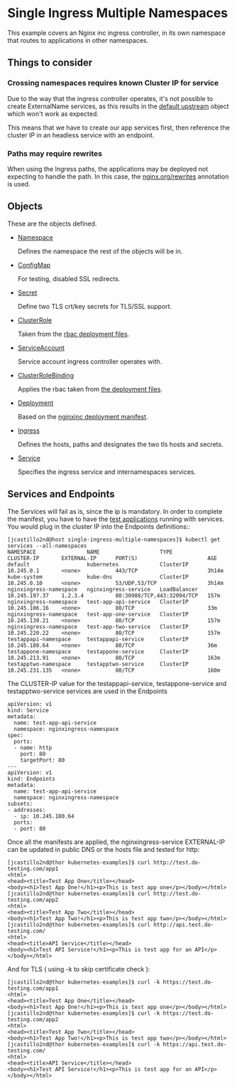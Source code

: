 # Single Ingress Multiple Namespaces #

This example covers an Nginx inc ingress controller, in its own namespace that
routes to applications in other namespaces.

## Things to consider ##

### Crossing namespaces requires known Cluster IP for service ###

Due to the way that the ingress controller operates, it's not possible to
create ExternalName services, as this results in the [default upstream][1]
object which won't work as expected.

This means that we have to create our app services first, then reference the
cluster IP in an headless service with an endpoint.

### Paths may require rewrites ###

When using the Ingress paths, the applications may be deployed not expecting to
handle the path. In this case, the [nginx.org/rewrites][2] annotation is used.

## Objects ##

These are the objects defined.

* [Namespace](./manifests/Namespace.yaml)

  Defines the namespace the rest of the objects will be in.

* [ConfigMap](./manifests/ConfigMap.yaml)

  For testing, disabled SSL redirects.

* [Secret](./manifests/Secret.yaml)

  Define two TLS crt/key secrets for TLS/SSL support.

* [ClusterRole](./manifests/ClusterRole.yaml)

  Taken from the [rbac deployment files][3].

* [ServiceAccount](./manifests/ServiceAccount.yaml)

  Service account ingress controller operates with.

* [ClusterRoleBinding](./manifests/ClusterRoleBinding.yaml)

  Applies the rbac taken from [the deployment files][3].

* [Deployment](./manifests/Deployment.yaml)

  Based on the [nginxinc deployment manifest][4].

* [Ingress](./manifests/Ingress.yaml)

  Defines the hosts, paths and designates the two tls hosts and secrets.

* [Service](./manifests/Service.yaml)

  Specifies the ingress service and internamespaces services.

## Services and Endpoints ##

The Services will fail as is, since the ip is mandatory. In order to complete
the manifest, you have to have the [test applications][5] running with
services. You would plug in the cluster IP into the Endpoints definitions::

    [jcastillo2nd@host single-ingress-multiple-namespaces]$ kubectl get services --all-namespaces
    NAMESPACE                NAME                   TYPE           CLUSTER-IP       EXTERNAL-IP      PORT(S)                      AGE
    default                  kubernetes             ClusterIP      10.245.0.1       <none>           443/TCP                      3h14m
    kube-system              kube-dns               ClusterIP      10.245.0.10      <none>           53/UDP,53/TCP                3h14m
    nginxingress-namespace   nginxingress-service   LoadBalancer   10.245.197.37    1.2.3.4          80:30988/TCP,443:32094/TCP   157m
    nginxingress-namespace   test-app-api-service   ClusterIP      10.245.106.16    <none>           80/TCP                       33m
    nginxingress-namespace   test-app-one-service   ClusterIP      10.245.130.21    <none>           80/TCP                       157m
    nginxingress-namespace   test-app-two-service   ClusterIP      10.245.220.22    <none>           80/TCP                       157m
    testappapi-namespace     testappapi-service     ClusterIP      10.245.180.64    <none>           80/TCP                       36m
    testappone-namespace     testappone-service     ClusterIP      10.245.213.91    <none>           80/TCP                       163m
    testapptwo-namespace     testapptwo-service     ClusterIP      10.245.231.135   <none>           80/TCP                       160m

The CLUSTER-IP value for the testappapi-service, testappone-service and
testapptwo-service services are used in the Endpoints

    apiVersion: v1
    kind: Service
    metadata:
      name: test-app-api-service
      namespace: nginxingress-namespace
    spec:
      ports:
      - name: http
        port: 80
        targetPort: 80
    ---
    apiVersion: v1
    kind: Endpoints
    metadata:
      name: test-app-api-service
      namespace: nginxingress-namespace
    subsets:
    - addresses:
      - ip: 10.245.180.64
      ports:
      - port: 80

Once all the manifests are applied, the nginxingress-service EXTERNAL-IP can be
updated in public DNS or the hosts file and tested for http:

    [jcastillo2nd@thor kubernetes-examples]$ curl http://test.do-testing.com/app1
    <html>
    <head><title>Test App One</title></head>
    <body><h1>Test App One!</h1><p>This is test app one</p></body></html>
    [jcastillo2nd@thor kubernetes-examples]$ curl http://test.do-testing.com/app2
    <html>
    <head><title>Test App Two</title></head>
    <body><h1>Test App Two!</h1><p>This is test app two</p></body></html>
    [jcastillo2nd@thor kubernetes-examples]$ curl http://api.test.do-testing.com/
    <html>
    <head><title>API Service</title></head>
    <body><h1>Test API Service!</h1><p>This is test app for an API</p></body></html>

And for TLS ( using -k to skip certificate check ):

    [jcastillo2nd@thor kubernetes-examples]$ curl -k https://test.do-testing.com/app1
    <html>
    <head><title>Test App One</title></head>
    <body><h1>Test App One!</h1><p>This is test app one</p></body></html>
    [jcastillo2nd@thor kubernetes-examples]$ curl -k https://test.do-testing.com/app2
    <html>
    <head><title>Test App Two</title></head>
    <body><h1>Test App Two!</h1><p>This is test app two</p></body></html>
    [jcastillo2nd@thor kubernetes-examples]$ curl -k https://api.test.do-testing.com/
    <html>
    <head><title>API Service</title></head>
    <body><h1>Test API Service!</h1><p>This is test app for an API</p></body></html>


[1]: https://github.com/nginxinc/kubernetes-ingress/blob/release-1.4/internal/nginx/nginx.go#L182
[2]: https://github.com/nginxinc/kubernetes-ingress/blob/master/docs/configmap-and-annotations.md#summary-of-configmap-and-annotations
[3]: https://github.com/nginxinc/kubernetes-ingress/blob/master/deployments/rbac/rbac.yaml
[4]: https://github.com/nginxinc/kubernetes-ingress/blob/master/deployments/deployment/nginx-ingress.yaml
[5]: ../test-apps/
